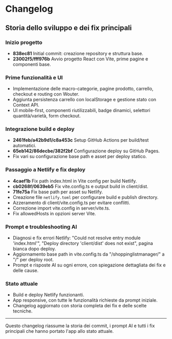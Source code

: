 # Changelog

## Storia dello sviluppo e dei fix principali

### Inizio progetto

- **838ec81** Initial commit: creazione repository e struttura base.
- **23002f5/fff976b** Avvio progetto React con Vite, prime pagine e componenti base.

### Prime funzionalità e UI

- Implementazione delle macro-categorie, pagine prodotto, carrello, checkout e routing con Wouter.
- Aggiunta persistenza carrello con localStorage e gestione stato con Context API.
- UI mobile-first, componenti riutilizzabili, badge dinamici, selettori quantità/varietà, form checkout.

### Integrazione build e deploy

- **2461feb/a42b9d1/c8a453c** Setup GitHub Actions per build/test automatici.
- **65eb142/86decbe/382f2bf** Configurazione deploy su GitHub Pages.
- Fix vari su configurazione base path e asset per deploy statico.

### Passaggio a Netlify e fix deploy

- **4caef1b** Fix path index.html in Vite config per build Netlify.
- **cb0268f/0639eb5** Fix vite.config.ts e output build in client/dist.
- **71fe75a** Fix base path per asset su Netlify.
- Creazione file `netlify.toml` per configurare build e publish directory.
- Azzeramento di client/vite.config.ts per evitare conflitti.
- Correzione import vite.config in server/vite.ts.
- Fix allowedHosts in opzioni server Vite.

### Prompt e troubleshooting AI

- Diagnosi e fix errori Netlify: "Could not resolve entry module 'index.html'", "Deploy directory 'client/dist' does not exist", pagina bianca dopo deploy.
- Aggiornamento base path in vite.config.ts da "/shoppinglistmanager/" a "/" per deploy root.
- Prompt e risposte AI su ogni errore, con spiegazione dettagliata dei fix e delle cause.

### Stato attuale

- Build e deploy Netlify funzionanti.
- App responsive, con tutte le funzionalità richieste da prompt iniziale.
- Changelog aggiornato con storia completa dei fix e delle scelte tecniche.

---

Questo changelog riassume la storia dei commit, i prompt AI e tutti i fix principali che hanno portato l'app allo stato attuale.
